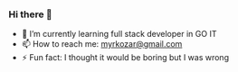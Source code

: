 ### Hi there 👋

- 🌱 I’m currently learning full stack developer in GO IT
- 📫 How to reach me: myrkozar@gmail.com
- ⚡ Fun fact: I thought it would be boring but I was wrong

